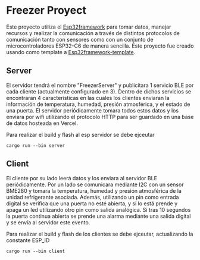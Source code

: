 # Freezer Proyect
 Este proyecto utiliza el [Esp32framework](https://github.com/esp32framework/esp32framework) para tomar datos, manejar recursos y realizar la comunicación a través de distintos protocolos de comunicación tanto con sensores como con un conjunto de microcontroladores ESP32-C6 de manera sencilla. Este proyecto fue creado usando como template a [Esp32framework-template](https://github.com/esp32framework/Esp32framework-template).


## Server
El servidor tendrá el nombre "FreezerServer" y publicitara 1 servicio BLE por cada cliente (actualmente configurado en 3). Dentro de dichos servicios se encontraran 4 características en las cuales los clientes enviaran la información de temperatura, humedad, presión atmosférica, y el estado de una puerta. El servidor periódicamente tomara todos estos datos y los enviara por wifi utilizando el protocolo HTTP para ser guardado en una base de datos hosteada en Vercel.

Para realizar el build y flash al esp servidor se debe ejceutar 
```
cargo run --bin server
```

## Client
El cliente por su lado leerá datos y los enviara al servidor BLE periódicamente. Por un lado se comunicara mediante I2C con un sensor BME280 y tomara la temperatura, humedad y presión atmosférica de la unidad refrigerante asociada. Además, utilizando un pin como entrada digital se verifica que una puerta no esté abierta, y si lo está prende y apaga un led utilizando otro pin como salida analógica. Si tras 10 segundos la puerta continua abierta se prende una alarma mediante una salida digital y se envía al servidor este evento.


Para realizar el build y flash de los clientes se debe ejceutar, actualizando la constante ESP_ID
```
cargo run --bin client
```